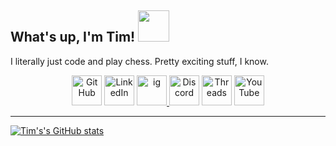 

<h2> What's up, I'm Tim! <img src="(https://giphy.com/gifs/thebossbaby-food-baby-3o6Yg725hMPzA5sxyg)" width="50"></h2>


<p1>I literally just code and play chess. Pretty exciting stuff, I know. </p1>

<p align="center">
  <a href="https://github.com/timoconnnor">
    <picture>
      <source media="(prefers-color-scheme: dark)" srcset="https://cdn.simpleicons.org/github/white">
      <img alt="GitHub" title="GitHub" height="48" width="48" src="https://cdn.simpleicons.org/github"></picture></a>
  <a href="https://www.linkedin.com/public-profile/settings?trk=d_flagship3_profile_self_view_public_profile">
    <img alt="LinkedIn" title="LinkedIn" height="48" width="48" src="https://cdn.simpleicons.org/linkedin"></a>
  <a href="https://www.instagram.com/timoconnorrrr/">
    <img alt="ig" title="ig" height="48" width="48" src="https://cdn.simpleicons.org/instagram></a>
</p>

<p align="center">
  <a href="https://discord.gg/WjEFnzC">
    <img alt="Discord" title="Discord" height="48" width="48" src="https://cdn.simpleicons.org/discord"></a>
  <a href="https://www.threads.net/@peterthehan">
    <picture>
      <source media="(prefers-color-scheme: dark)" srcset="https://cdn.simpleicons.org/threads/white">
      <img alt="Threads" title="Threads" height="48" width="48" src="https://cdn.simpleicons.org/threads"></picture></a>
  <a href="https://youtube.com/@peterthehan">
    <img alt="YouTube" title="YouTube" height="48" width="48" src="https://cdn.simpleicons.org/youtube"></a>
</p>

---
[![Tim's's GitHub stats](https://github-readme-stats.vercel.app/api?username=timoconnnor)](https://github.com/timoconnnor/github-readme-stats)
